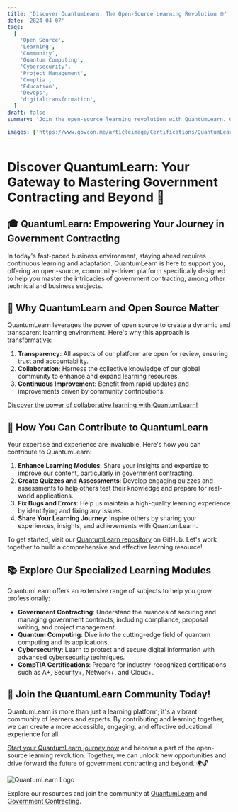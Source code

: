 ```yaml
---
title: 'Discover QuantumLearn: The Open-Source Learning Revolution 🌐'
date: '2024-04-07'
tags:
  [
    'Open Source',
    'Learning',
    'Community',
    'Quantum Computing',
    'Cybersecurity',
    'Project Management',
    'Comptia',
    'Education',
    'Devops',
    'digitaltransformation',
  ]
draft: false
summary: 'Join the open-source learning revolution with QuantumLearn. Contribute, learn, and grow together as we build the ultimate learning resource. Let us create a brighter future through collaborative education! 🚀'

images: ['https://www.govcon.me/articleimage/Certifications/QuantumLearn.webp']
---
```


# Discover QuantumLearn: Your Gateway to Mastering Government Contracting and Beyond 🚀

## 🎓 QuantumLearn: Empowering Your Journey in Government Contracting

In today's fast-paced business environment, staying ahead requires continuous learning and adaptation. QuantumLearn is here to support you, offering an open-source, community-driven platform specifically designed to help you master the intricacies of government contracting, among other technical and business subjects.

## 🌟 Why QuantumLearn and Open Source Matter

QuantumLearn leverages the power of open source to create a dynamic and transparent learning environment. Here's why this approach is transformative:

1. **Transparency**: All aspects of our platform are open for review, ensuring trust and accountability.
2. **Collaboration**: Harness the collective knowledge of our global community to enhance and expand learning resources.
3. **Continuous Improvement**: Benefit from rapid updates and improvements driven by community contributions.

[Discover the power of collaborative learning with QuantumLearn!](https://www.quantumlearn.org/Business/gov-contracting)

## 🤝 How You Can Contribute to QuantumLearn

Your expertise and experience are invaluable. Here's how you can contribute to QuantumLearn:

1. **Enhance Learning Modules**: Share your insights and expertise to improve our content, particularly in government contracting.
2. **Create Quizzes and Assessments**: Develop engaging quizzes and assessments to help others test their knowledge and prepare for real-world applications.
3. **Fix Bugs and Errors**: Help us maintain a high-quality learning experience by identifying and fixing any issues.
4. **Share Your Learning Journey**: Inspire others by sharing your experiences, insights, and achievements with QuantumLearn.

To get started, visit our [QuantumLearn repository](https://github.com/ericdequ/Quantum_Learn.git) on GitHub. Let's work together to build a comprehensive and effective learning resource!

## 📚 Explore Our Specialized Learning Modules

QuantumLearn offers an extensive range of subjects to help you grow professionally:

- **Government Contracting**: Understand the nuances of securing and managing government contracts, including compliance, proposal writing, and project management.
- **Quantum Computing**: Dive into the cutting-edge field of quantum computing and its applications.
- **Cybersecurity**: Learn to protect and secure digital information with advanced cybersecurity techniques.
- **CompTIA Certifications**: Prepare for industry-recognized certifications such as A+, Security+, Network+, and Cloud+.

## 🚀 Join the QuantumLearn Community Today!

QuantumLearn is more than just a learning platform; it's a vibrant community of learners and experts. By contributing and learning together, we can create a more accessible, engaging, and effective educational experience for all.

[Start your QuantumLearn journey now](https://quantumlearn.vercel.app/) and become a part of the open-source learning revolution. Together, we can unlock new opportunities and drive forward the future of government contracting and beyond. 🌍🔓

![QuantumLearn Logo](https://www.quantumlearn.org/logo-rmbg.webp)

Explore our resources and join the community at [QuantumLearn](https://www.quantumlearn.org/Tech) and [Government Contracting](https://www.quantumlearn.org/Business/gov-contracting).